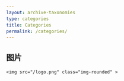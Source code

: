 ```yaml
---
layout: archive-taxonomies
type: categories
title: Categories
permalink: /categories/
---
```

<html>
<head>
	<meta charset="utf-8"> 
	<title>Bootstrap 实例 - 按钮标签</title>
	<link rel="stylesheet" href="/css/bootstrap.min.css">
    <script src="/js/bootstrap.min.js"></script>
</head>
<body>



<div class="container">
	<h2>图片</h2>
	              
	<img src="/logo.png" class="img-rounded" > 
</div>


</body>
</html>